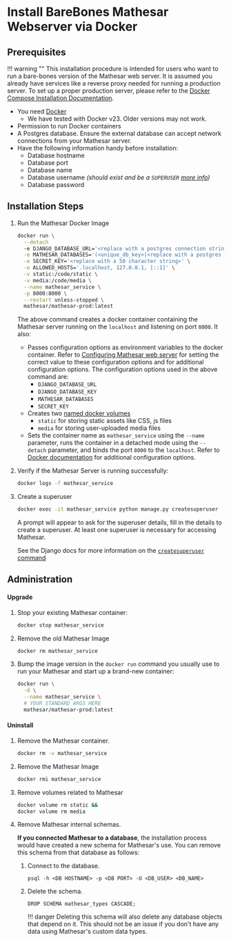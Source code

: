 # Install BareBones Mathesar Webserver via Docker


## Prerequisites
!!! warning ""
    This installation procedure is intended for users who want to run a bare-bones version of the Mathesar web server. It is assumed you already have services like a reverse proxy needed for running a production server. To set up a proper production server, please refer to the [Docker Compose Installation Documentation](../docker-compose/index.md).

- You need [Docker](https://docs.docker.com/get-docker/)
    - We have tested with Docker v23. Older versions may not work.
- Permission to run Docker containers
- A Postgres database. Ensure the external database can accept network connections from your Mathesar server.
- Have the following information handy before installation:
    - Database hostname
    - Database port
    - Database name
    - Database username _(should exist and be a `SUPERUSER` [more info](https://www.postgresql.org/docs/13/sql-createrole.html))_
    - Database password

## Installation Steps

1. Run the Mathesar Docker Image

    ```bash
    docker run \
      --detach
      -e DJANGO_DATABASE_URL='<replace with a postgres connection string>' \
      -e MATHESAR_DATABASES='(<unique_db_key>|<replace with a postgres connection array>)' \
      -e SECRET_KEY='<replace with a 50 character string>' \
      -e ALLOWED_HOSTS='.localhost, 127.0.0.1, [::1]' \
      -v static:/code/static \
      -v media:/code/media \
      --name mathesar_service \
      -p 8000:8000 \
      --restart unless-stopped \
      mathesar/mathesar-prod:latest
    ```
    
    The above command creates a docker container containing the Mathesar server running on the `localhost` and listening on port `8000`. It also:

    - Passes configuration options as environment variables to the docker container. Refer to [Configuring Mathesar web server](../env-variables.md#backend) for setting the correct value to these configuration options and for additional configuration options. The configuration options used in the above command are:
        - `DJANGO_DATABASE_URL`
        - `DJANGO_DATABASE_KEY`
        - `MATHESAR_DATABASES`
        - `SECRET_KEY`
    - Creates two [named docker volumes](https://docs.docker.com/storage/volumes/)
        - `static` for storing static assets like CSS, js files
        - `media` for storing user-uploaded media files
    - Sets the container name as `mathesar_service` using the `--name` parameter, runs the container in a detached mode using the `--detach` parameter, and binds the port `8000` to the `localhost`. Refer to [Docker documentation](https://docs.docker.com/engine/reference/commandline/run/#options) for additional configuration options.

1. Verify if the Mathesar Server is running successfully:
    ```bash
    docker logs -f mathesar_service
    ```

1. Create a superuser
    ```bash
    docker exec -it mathesar_service python manage.py createsuperuser
    ```
    A prompt will appear to ask for the superuser details, fill in the details to create a superuser. At least one superuser is necessary for accessing Mathesar.

    See the Django docs for more information on the [`createsuperuser` command](https://docs.djangoproject.com/en/4.2/ref/django-admin/#createsuperuser)

## Administration

#### Upgrade

1. Stop your existing Mathesar container:

    ```bash
    docker stop mathesar_service
    ```

1. Remove the old Mathesar Image
    ```bash
    docker rm mathesar_service
    ```

1. Bump the image version in the `docker run` command you usually use to run your
   Mathesar and start up a brand-new container:

    ```bash
    docker run \
      -d \
      --name mathesar_service \
      # YOUR STANDARD ARGS HERE
      mathesar/mathesar-prod:latest
    ```


#### Uninstall

1. Remove the Mathesar container.

    ```bash
    docker rm -v mathesar_service
    ```

2. Remove the Mathesar Image

    ```bash
    docker rmi mathesar_service
    ```

3. Remove volumes related to Mathesar

    ```bash
    docker volume rm static &&
    docker volume rm media
    ```

4. Remove Mathesar internal schemas.

    **If you connected Mathesar to a database**, the installation process would have created a new schema for Mathesar's use. You can remove this schema from that database as follows:

    1. Connect to the database.

        ```
        psql -h <DB HOSTNAME> -p <DB PORT> -U <DB_USER> <DB_NAME>
        ```

    2. Delete the schema.

        ```postgresql
        DROP SCHEMA mathesar_types CASCADE;
        ```

        !!! danger 
            Deleting this schema will also delete any database objects that depend on it. This should not be an issue if you don't have any data using Mathesar's custom data types.
